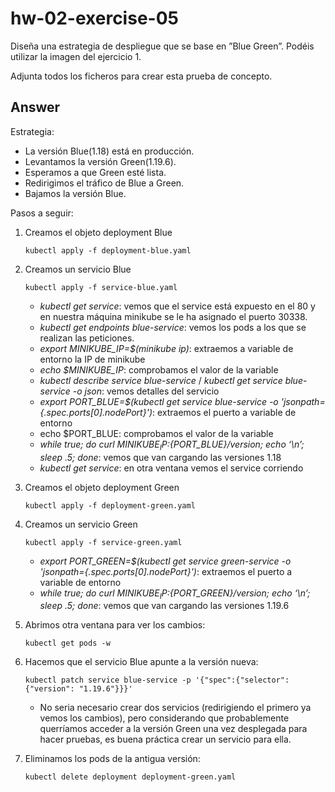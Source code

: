 # hw-02-exercise-05

Diseña una estrategia de despliegue que se base en ”Blue Green”. Podéis utilizar la imagen del ejercicio 1.

Adjunta todos los ficheros para crear esta prueba de concepto.

## Answer

Estrategia:
- La versión Blue(1.18) está en producción.
- Levantamos la versión Green(1.19.6).
- Esperamos a que Green esté lista.
- Redirigimos el tráfico de Blue a Green.
- Bajamos la versión Blue.

Pasos a seguir:
1. Creamos el objeto deployment Blue
    ~~~
    kubectl apply -f deployment-blue.yaml
    ~~~
2. Creamos un servicio Blue
    ~~~
    kubectl apply -f service-blue.yaml
    ~~~
    - _kubectl get service_: vemos que el service está expuesto en el 80 y en nuestra máquina minikube se le ha asignado el puerto 30338.
    - _kubectl get endpoints blue-service_: vemos los pods a los que se realizan las peticiones.
    - _export MINIKUBE_IP=$(minikube ip)_: extraemos a variable de entorno la IP de minikube
    - _echo $MINIKUBE_IP_: comprobamos el valor de la variable
    - _kubectl describe service blue-service_ / _kubectl get service blue-service -o json_: vemos detalles del servicio
    - _export PORT_BLUE=$(kubectl get service blue-service -o 'jsonpath={.spec.ports[0].nodePort}')_: extraemos el puerto a variable de entorno
    - echo $PORT_BLUE: comprobamos el valor de la variable
    - _while true; do curl ${MINIKUBE_IP}:${PORT_BLUE}/version; echo ‘\n’; sleep .5; done_: vemos que van cargando las versiones 1.18
    - _kubectl get service_: en otra ventana vemos el service corriendo
3. Creamos el objeto deployment Green
    ~~~
    kubectl apply -f deployment-green.yaml
    ~~~
4. Creamos un servicio Green
    ~~~
    kubectl apply -f service-green.yaml
    ~~~
    - _export PORT_GREEN=$(kubectl get service green-service -o 'jsonpath={.spec.ports[0].nodePort}')_: extraemos el puerto a variable de entorno
    - _while true; do curl ${MINIKUBE_IP}:${PORT_GREEN}/version; echo ‘\n’; sleep .5; done_: vemos que van cargando las versiones 1.19.6
6. Abrimos otra ventana para ver los cambios:
    ~~~
    kubectl get pods -w
    ~~~
7. Hacemos que el servicio Blue apunte a la versión nueva:
    ~~~
    kubectl patch service blue-service -p '{"spec":{"selector":{"version": "1.19.6"}}}'
    ~~~

    - No seria necesario crear dos servicios (redirigiendo el primero ya vemos los cambios), pero considerando que probablemente querríamos acceder a la versión Green una vez desplegada para hacer pruebas, es buena práctica crear un servicio para ella.

8. Eliminamos los pods de la antigua versión:
    ~~~
    kubectl delete deployment deployment-green.yaml
    ~~~